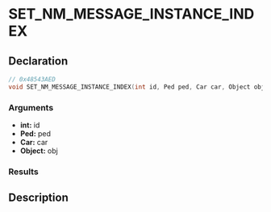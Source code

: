 # SET_NM_MESSAGE_INSTANCE_INDEX

## Declaration
```cpp
// 0x48543AED
void SET_NM_MESSAGE_INSTANCE_INDEX(int id, Ped ped, Car car, Object obj);
```

### Arguments
- **int:** id
- **Ped:** ped
- **Car:** car
- **Object:** obj

### Results

## Description
